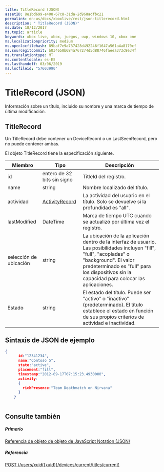 ```yaml
---
title: TitleRecord (JSON)
assetID: 8e1bd699-e408-67c8-31da-2d968adfbc21
permalink: en-us/docs/xboxlive/rest/json-titlerecord.html
description: " TitleRecord (JSON)"
ms.date: 10/12/2017
ms.topic: article
keywords: xbox live, xbox, juegos, uwp, windows 10, xbox one
ms.localizationpriority: medium
ms.openlocfilehash: 89baf7e9a737428d492246f1647a561a4a8170cf
ms.sourcegitcommit: b034650b684a767274d5d88746faeea373c8e34f
ms.translationtype: MT
ms.contentlocale: es-ES
ms.lasthandoff: 03/06/2019
ms.locfileid: "57603990"
---
```

# <a name="titlerecord-json"></a>TitleRecord (JSON)
Información sobre un título, incluido su nombre y una marca de tiempo de última modificación. 
<a id="ID4EN"></a>

 
## <a name="titlerecord"></a>TitleRecord
 
Un TitleRecord debe contener un DeviceRecord o un LastSeenRecord, pero no puede contener ambas.
 
El objeto TitleRecord tiene la especificación siguiente.
 
| Miembro| Tipo| Descripción| 
| --- | --- | --- | 
| id| entero de 32 bits sin signo| TitleId del registro.| 
| name| string| Nombre localizado del título.| 
| actividad| [ActivityRecord](json-activityrecord.md)| La actividad del usuario en el título. Solo se devuelve si la profundidad es "all".| 
| lastModified| DateTime| Marca de tiempo UTC cuando se actualizó por última vez el registro.| 
| selección de ubicación| string| La ubicación de la aplicación dentro de la interfaz de usuario. Las posibilidades incluyen "fill", "full", "acopladas" o "background". El valor predeterminado es "full" para los dispositivos sin la capacidad para colocar las aplicaciones.| 
| Estado| string| El estado del título. Puede ser "activo" o "inactivo" (predeterminado). El título establece el estado en función de sus propios criterios de actividad e inactividad.| 
  
<a id="ID4E6C"></a>

 
## <a name="sample-json-syntax"></a>Sintaxis de JSON de ejemplo
 

```json
{
      id:"12341234",
      name:"Contoso 5",
      state:"active",
      placement:"fill",
      timestamp:"2012-09-17T07:15:23.4930000",
      activity:
      {
        richPresence:"Team Deathmatch on Nirvana"
      }
    }
    
```

  
<a id="ID4EID"></a>

 
## <a name="see-also"></a>Consulte también
 
<a id="ID4EKD"></a>

 
##### <a name="parent"></a>Primario 

[Referencia de objeto de objeto de JavaScript Notation (JSON)](atoc-xboxlivews-reference-json.md)

  
<a id="ID4EUD"></a>

 
##### <a name="reference"></a>Referencia 

[POST (/users/xuid({xuid})/devices/current/titles/current)](../uri/presence/uri-usersxuiddevicescurrenttitlescurrentpost.md)

   